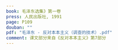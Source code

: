 ```yaml
---
book: 毛泽东选集》第一卷
press: 人民出版社, 1991
page: P109
douban: ""
pdf: "毛泽东 - 反对本本主义（调查的技术）.pdf"
comment: 课文部分来自《反对本本主义》第7部分
---
```

